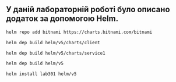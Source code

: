 ## У даній лабораторній роботі було описано додаток за допомогою Helm.
```bash
helm repo add bitnami https://charts.bitnami.com/bitnami

helm dep build helm/v5/charts/client

helm dep build helm/v5/charts/service1

helm dep build helm/v5

helm install lab301 helm/v5
```
